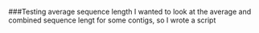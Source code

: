 ###Testing average sequence length
I wanted to look at the average and combined sequence lengt for some contigs, so I wrote a script 